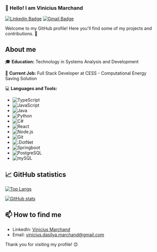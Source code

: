 ### 👋 Hello! I am Vinicius Marchand

[![Linkedin Badge](https://img.shields.io/badge/-ViniciusMarchand-blue?style=flat-square&logo=Linkedin&logoColor=white&link=https://www.linkedin.com/in/ViniciusMarchand/)](https://www.linkedin.com/in/vinicius-marchand-31aa7824b/)
[![Gmail Badge](https://img.shields.io/badge/-vinicius.dasilva.marchand@gmail.com-c14438?style=flat-square&logo=Gmail&logoColor=white&link=mailto:vinicius.dasilva.marchand@gmail.com)](mailto:vinicius.dasilva.marchand@gmail.com@gmail.com)

Welcome to my GitHub profile! Here you'll find some of my projects and contributions. 🚀

## About me

🎓  **Education:** Technology in Systems Analysis and Development

💼 **Current Job:** Full Stack Developer at CESS - Computational Energy Saving Solution

💻 **Languages and Tools:**
- ![TypeScript](https://img.shields.io/badge/-TypeScipt-333333?style=flat&logo=typescript)
- ![JavaScript](https://img.shields.io/badge/-JavaScript-333333?style=flat&logo=javascript)
- ![Java](https://img.shields.io/badge/Java-%3333333.svg??style=for-the-badge&logo=openjdk&logoColor=white)
- ![Python](https://img.shields.io/badge/-Python-333333?style=flat&logo=python)
- ![C#](https://img.shields.io/badge/-Csharp-333333?style=flat&logo=csharp)
- ![React](https://img.shields.io/badge/-React-333333?style=flat&logo=react)
- ![Node.js](https://img.shields.io/badge/-Node.js-333333?style=flat&logo=node.js)
- ![Git](https://img.shields.io/badge/-Git-333333?style=flat&logo=git)
- ![.DotNet](https://img.shields.io/badge/-DotNet-333333?style=flat&logo=.net)
- ![Springboot](https://img.shields.io/badge/-Springboot-333333?style=flat&logo=springboot)
- ![PostgreSQL](https://img.shields.io/badge/-postgreSQL-333333?style=flat&logo=postgresql)
- ![mySQL](https://img.shields.io/badge/-mySQL-333333?style=flat&logo=mySQL)

## 📈 GitHub statistics

[![Top Langs](https://github-readme-stats.vercel.app/api/top-langs/?username=ViniciusMarchand&layout=compact&theme=dark)](https://github.com/viniciusmarchand)

[![GitHub stats](https://github-readme-stats.vercel.app/api?username=ViniciusMarchand&show_icons=true&theme=dark)](https://github.com/viniciusmarchand)

<!-- ## 🚀 Projetos em Destaque

- [**Projeto 1**](https://github.com/seu-nome/projeto-1): Descrição breve do projeto.
- [**Projeto 2**](https://github.com/seu-nome/projeto-2): Descrição breve do projeto.
- [**Projeto 3**](https://github.com/seu-nome/projeto-3): Descrição breve do projeto. -->

## 📫  How to find me

- LinkedIn: [Vinicius Marchand](https://www.linkedin.com/in/vinicius-marchand-31aa7824b/)
- Email: [vinicius.dasilva.marchand@gmail.com](mailto:vinicius.dasilva.marchand@gmail.com)

Thank you for visiting my profile! 😊
